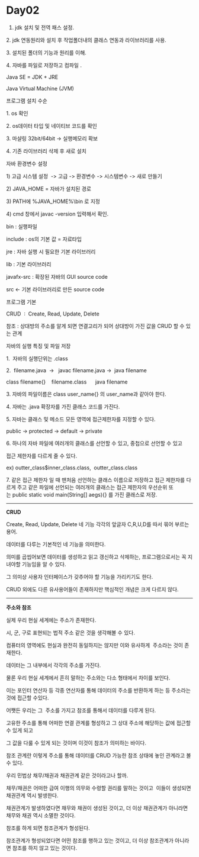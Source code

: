 # Day02

1. jdk 설치 및 전역 패스 설정.

2. jdk 연동원리와 설치 후 작업폴더내의 클래스 연동과 라이브러리를 사용.

3. 설치된 폴더의 기능과 원리를 이해.

4. 자바를 파일로 저장하고 컴파일 .

Java SE = JDK + JRE

Java Virtual Machine (JVM)

프로그램 설치 수순

1. os 확인

2. os데이터 타입 및 네이티브 코드를 확인

3. 마샬링 32bit/64bit -> 실행메모리 확보

4. 기존 라이브러리 삭제 후 새로 설치

자바 환경변수 설정

1) 고급 시스템 설정  -> 고급 -> 환경변수 -> 시스템변수 -> 새로 만들기

2) JAVA_HOME = 자바가 설치된 경로

3) PATH에 %JAVA_HOME%\bin 로 지정

4) cmd 창에서 javac -version 입력해서 확인.

bin : 실행파일

include : os의 기본 값 = 자료타입

jre : 자바 실행 시 필요한 기본 라이브러리

lib : 기본 라이브러리

javafx-src : 확장된 자바의 GUI source code

src <- 기본 라이브러리로 만든 source code

프로그램 기본

CRUD  :  Create, Read, Update, Delete

참조 : 상대방의 주소를 알게 되면 연결고리가 되어 상대방이 가진 값을 CRUD 할 수 있는 관계

자바의 실행 특징 및 파일 저장

1.  자바의 실행단위는 .class

2.  filename.java  ->   javac filename.java ->  java filename

class filename{}    filename.class      java filename

3. 자바의 파일이름은 class user_name{} 의 user_name과 같아야 한다.

4. 자바는 .java 확장자를 가진 클래스 코드를 가진다.

5. 자바는 클래스 및 메소드 모든 영역에 접근제한자를 지정할 수 있다.

public -> protected -> default -> private

6. 하나의 자바 파일에 여러개의 클래스를 선언할 수 있고, 중첩으로 선언할 수 있고

접근 제한자를 다르게 줄 수 있다.

ex) outter_class$inner_class.class,  outter_class.class

7. 같은 접근 제한자 일 때 맨처음 선언하는 클래스 이름으로 저장하고 접근 제한자를 다르게 주고 같은 파일에 선언되는 여러개의 클래스는 접근 제한자의 우선순위 또는 public static void main(String[] aegs){} 를 가진 클래스로 저장.

---

**CRUD**

Create, Read, Update, Delete 네 기능 각각의 앞글자 C,R,U,D를 따서 묶어 부르는 용어.

데이터를 다루는 기본적인 네 기능을 의미한다.

의미를 곱씹어보면 데이터를 생성하고 읽고 갱신하고 삭제하는, 프로그램으로서는 꼭 지녀야할 기능임을 알 수 있다.

그 의미상 사용자 인터페이스가 갖추어야 할 기능을 가리키기도 한다.

CRUD 외에도 다른 유사용어들이 존재하지만 핵심적인 개념은 크게 다르지 않다.

---

**주소와 참조**

실제 우리 현실 세계에는 주소가 존재한다.

시, 군, 구로 표현되는 법적 주소 같은 것을 생각해볼 수 있다.

컴퓨터의 영역에도 현실과 완전히 동일하지는 않지만 이와 유사하게  주소라는 것이 존재한다.

데이터는 그 내부에서 각각의 주소를 가진다.

물론 우리 현실 세계에서 흔히 말하는 주소와는 다소 형태에서 차이를 보인다.

이는 포인터 연산자 등 각종 연산자를 통해 데이터의 주소를 반환하게 하는 등 주소라는 것에 접근할 수있다.

어쨋든 우리는 그  주소를 가지고 참조를 통해서 데이터를 다루게 된다.

고유한 주소를 통해 어떠한 연결 관계를 형성하고 그 상대 주소에 해당하는 값에 접근할 수 있게 되고

그 값을 다룰 수 있게 되는 것이며 이것이 참조가 의미하는 바이다.

참조 관계란 이렇게 주소를 통해 데이터를 CRUD 가능한 참조 상태에 놓인 관계라고 볼 수 있다.

우리 민법상 채무/채권과 채권관계 같은 것이라고나 할까.

채무/채권은 어떠한 급여 이행의 의무와 수령할 권리를 말하는 것이고  이들이 생성되면 채권관계 역시 발생한다.

채권관계가 발생하였다면 채무와 채권이 생성된 것이고, 더 이상 채권관계가 아니라면 채무와 채권 역시 소멸한 것이다.

참조를 하게 되면 참조관계가 형성된다.

참조관계가 형성되었다면 어떤 참조를 행하고 있는 것이고, 더 이상 참조관계가 아니라면 참조를 하지 않고 있는 것이다.